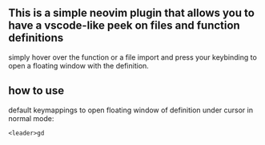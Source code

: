 ## This is a simple neovim plugin that allows you to have a vscode-like peek on files and function definitions

simply hover over the function or a file import and press your keybinding to open a floating window with the definition.

## how to use

default keymappings to open floating window of definition under cursor in normal mode:

```vim
<leader>gd
```

